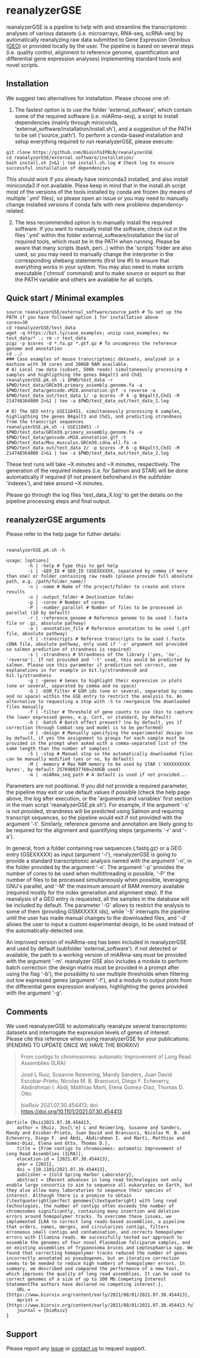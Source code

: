 # reanalyzerGSE
reanalyzerGSE is a pipeline to help with and streamline the transcriptomic analyses of various datasets (i.e. microarrays, RNA-seq, scRNA-seq) by automatically reanalyzing raw data submitted to Gene Expression Omnibus ([GEO](https://www.ncbi.nlm.nih.gov/geo/)) or provided locally by the user. The pipeline is based on several steps (i.e. quality control, alignment to reference genome, quantification and differential gene expression analyses) implementing standard tools and novel scripts.

## Installation
We suggest two alternatives for installation. Please choose one of:

1) The fastest option is to use the folder 'external_software', which contain some of the required software (i.e. miARma-seq), a script to install dependencies (mainly through miniconda, 'external_software/installation/install.sh'), and a suggestion of the PATH to be set ('source_path'). To perform a conda-based installation and setup everything required to run reanalyzerGSE, please execute:

```
git clone https://github.com/BioinfoIPBLN/reanalyzerGSE
cd reanalyzerGSE/external_software/installation/
bash install.sh 2>&1 | tee install.sh.log # Check log to ensure successful installation of dependencies
```

This should work if you already have miniconda3 installed, and also install miniconda3 if not available. Plese keep in mind that in the install.sh script most of the versions of the tools installed by conda are frozen (by means of multiple '.yml' files), so please open an issue or you may need to manually change installed versions if conda fails with new problems dependency-related.


2) The less recommended option is to manually install the required software.
If you want to manually install the software, check out in the files '.yml' within the folder external_software/installation the list of required tools, which must be in the PATH when running. Please be aware that many scripts (bash, perl...) within the 'scripts' folder are also used, so you may need to manually change the interpreter in the corresponding shebang statements (first line #!) to ensure that everything works in your system. You may also need to make scripts executable ('chmod' command) and to make source or export so that the PATH variable and others are available for all scripts.


## Quick start / Minimal examples
```
source reanalyzerGSE/external_software/source_path # To set up the PATH if you have followed option 1 for installation above
cores=30
cd reanalyzerGSE/test_data
wget -q https://bit.ly/case_examples; unzip case_examples; mv test_data/* .; rm -r test_data
pigz -p $cores -d *.fa.gz *.gtf.gz # To uncompress the reference genome and annotation
cd ../
### Case examples of mouse transcriptomic datasets, analyzed in a machine with 30 cores and 200GB RAM available.
# A) Local raw data (subset, 500k reads) simultaneously processing 4 samples and highligthing the genes B4galt3 and Chd1
reanalyzerGSE.pk.sh -i $PWD/test_data -r $PWD/test_data/GRCm39.primary_assembly.genome.fa -a $PWD/test_data/gencode.vM28.annotation.gtf -s reverse -o $PWD/test_data_out/test_data_1/ -p $cores -P 4 -g B4galt3,Chd1 -M 214748364800 2>&1 | tee -a $PWD/test_data_out/test_data_1.log

# B) The GEO entry GSE118451, simultaneously processing 6 samples, highligthing the genes B4galt3 and Chd1, and predicting strandness from the transcript sequences
reanalyzerGSE.pk.sh -i GSE118451 -r $PWD/test_data/GRCm39.primary_assembly.genome.fa -a $PWD/test_data/gencode.vM28.annotation.gtf -t $PWD/test_data/Mus_musculus.GRCm39.cdna.all.fa -o $PWD/test_data_out/test_data_2/ -p $cores -P 6 -g B4galt3,Chd1 -M 214748364800 2>&1 | tee -a $PWD/test_data_out/test_data_2.log
```
These test runs will take ~X minutes and ~X minutes, respectively. The generation of the required indexes (i.e. for Salmon and STAR) will be done automatically if required (if not present beforehand in the subfolder 'indexes'), and take around ~X minutes.

Please go through the log files 'test_data_X.log' to get the details on the pipeline processing steps and final output.


## reanalyzerGSE arguments
Please refer to the help page for futher details:
```

reanalyzerGSE.pk.sh -h

usage: [options]
		-h | -help # Type this to get help
		-i | -GEO_ID # GEO_ID (GSEXXXXXX, separated by comma if more than one) or folder containing raw reads (please provide full absolute path, e.g. /path/folder_name/)
		-n | -name # Name of the project/folder to create and store results
		-o | -output_folder # Destination folder
		-p | -cores # Number of cores
		-P | -number_parallel # Number of files to be processed in parallel (10 by default)		
		-r | -reference_genome # Reference genome to be used (.fasta file or .gz, absolute pathway)
		-a | -annotation_file # Reference annotation to be used (.gtf file, absolute pathway)
		-t | -transcripts # Referece transcripts to be used (.fasta cDNA file, absolute pathway, only used if '-s' argument not provided so salmon prediction of strandness is required)
		-s | -strandness # Strandness of the library ('yes, 'no', 'reverse'). If not provided and '-t' used, this would be predicted by salmon. Please use this parameter if prediction not correct, see explanations in for example in bit.ly/strandness0 and bit.ly/strandness
		-g | -genes # Genes to highlight their expression in plots (one or several, separated by comma and no space)
		-G | -GSM_filter # GSM ids (one or several, separated by comma and no space) within the GSE entry to restrict the analysis to. An alternative to requesting a stop with -S to reorganize the downloaded files manually
		-f | -filter # Threshold of gene counts to use (bin to capture the lower expressed genes, e.g. Cort, or standard, by default)
		-b | -batch # Batch effect present? (no by default, yes if correction through Combat-seq and model is to be performed)
		-d | -design # Manually specifying the experimental design (no by default, if yes the assignment to groups for each sample must be provided in the prompt when asked with a comma-separated list of the same length than the number of samples)
		-S | -stop # Manual stop so the automatically downloaded files can be manually modified (yes or no, by default)
		-M | -memory # Max RAM memory to be used by STAR ('XXXXXXXXXX bytes', by default 257698037760=240GB used)
		-m | -miARma_seq_path # A default is used if not provided...
```

Parameters are not positional. If you did not provide a required parameter, the pipeline may exit or use default values if possible (check the help page above, the log after execution, or the 'arguments and variables' first section in the main script 'reanalyzerGSE.pk.sh'). For example, if the argument '-s' is not provided, strandness will be predicted using Salmon and requiring transcript sequences, so the pipeline would exit if not provided with the argument '-t'. Similarly, reference genome and annotation are likely going to be required for the alignment and quantifying steps (arguments '-r' and '-a').

In general, from a folder containing raw sequences (.fastq.gz) or a GEO entry (GSEXXXXX) as input (argument '-i'), reanalyzerGSE is going to provide a standard transcriptomic analysis named with the argument '-n', in the folder provided by the argument '-o'. The argument '-p' provides the number of cores to be used when multithreading is possible, '-P' the number of files to be processed simultaneously when possible, leveraging GNU's parallel, and '-M' the maximum amount of RAM memory available (required mostly for the index generation and alignment step). If the reanalysis of a GEO entry is requested, all the samples in the database will be included by default. The parameter '-G' allows to restrict the analysis to some of them (providing GSMXXXXX ids), while '-S' interrupts the pipeline until the user has made manual changes to the downloaded files, and '-d' allows the user to input a custom experimental design, to be used instead of the automatically-detected one.

An improved version of miARma-seq has been included in reanalyzerGSE and used by default (subfolder 'external_software'). if not detected or available, the path to a working version of miARma-seq must be provided with the argument '-m'. reanalyzer GSE also includes a module to perform batch correction (the design matrix must be provided in a prompt after using the flag '-b'), the possibility to use multiple thresholds when filtering out low expressed genes (argument '-f'), and a module to output plots from the differential gene expression analyses, highlighting the genes provided with the argument '-g'.


## Comments
We used reanalyzerGSE to automatically reanalyze several transcriptomic datasets and interrogate the expression levels of genes of interest.  
Please cite this reference when using reanalyzerGSE for your publications: (PENDING TO UPDATE ONCE WE HAVE THE BIORXIV)

> From contigs to chromosomes: automatic Improvement of Long Read Assemblies (ILRA)
> 
> José L Ruiz, Susanne Reimering, Mandy Sanders, Juan David Escobar-Prieto, Nicolas M. B. Brancucci, Diego F. Echeverry, Abdirahman I. Abdi, Matthias Marti, Elena Gomez-Diaz, Thomas D. Otto
> 
> bioRxiv 2021.07.30.454413; doi: https://doi.org/10.1101/2021.07.30.454413
```
@article {Ruiz2021.07.30.454413,
	author = {Ruiz, Jos{\'e} L and Reimering, Susanne and Sanders, Mandy and Escobar-Prieto, Juan David and Brancucci, Nicolas M. B. and Echeverry, Diego F. and Abdi, Abdirahman I. and Marti, Matthias and Gomez-Diaz, Elena and Otto, Thomas D.},
	title = {From contigs to chromosomes: automatic Improvement of Long Read Assemblies (ILRA)},
	elocation-id = {2021.07.30.454413},
	year = {2021},
	doi = {10.1101/2021.07.30.454413},
	publisher = {Cold Spring Harbor Laboratory},
	abstract = {Recent advances in long read technologies not only enable large consortia to aim to sequence all eukaryotes on Earth, but they also allow many laboratories to sequence their species of interest. Although there is a promise to obtain {\textquoteright}perfect genomes{\textquoteright} with long read technologies, the number of contigs often exceeds the number of chromosomes significantly, containing many insertion and deletion errors around homopolymer tracks. To overcome these issues, we implemented ILRA to correct long reads-based assemblies, a pipeline that orders, names, merges, and circularizes contigs, filters erroneous small contigs and contamination, and corrects homopolymer errors with Illumina reads. We successfully tested our approach to assemble the genomes of four novel Plasmodium falciparum samples, and on existing assemblies of Trypanosoma brucei and Leptosphaeria spp. We found that correcting homopolymer tracks reduced the number of genes incorrectly annotated as pseudogenes, but an iterative correction seems to be needed to reduce high numbers of homopolymer errors. In summary, we described and compared the performance of a new tool, which improves the quality of long read assemblies. It can be used to correct genomes of a size of up to 300 Mb.Competing Interest StatementThe authors have declared no competing interest.},
	URL = {https://www.biorxiv.org/content/early/2021/08/01/2021.07.30.454413},
	eprint = {https://www.biorxiv.org/content/early/2021/08/01/2021.07.30.454413.full.pdf},
	journal = {bioRxiv}
}
```


## Support
Please report any [issue](https://github.com/BioinfoIPBLN/reanalyzerGSE/issues) or [contact us](mailto:bioinformatica@ipb.csic.es?subject=[GitHub]%20Source%20reanalyzerGSE%20Support) to request support.
